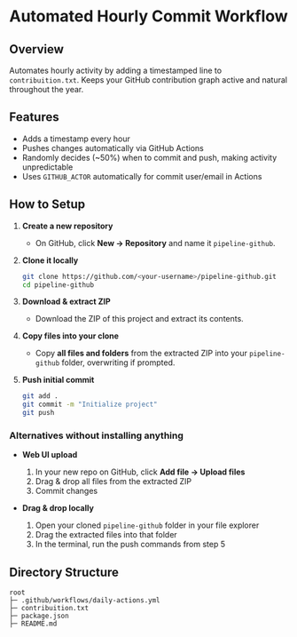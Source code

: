 # Automated Hourly Commit Workflow

## Overview  
Automates hourly activity by adding a timestamped line to `contribuition.txt`. Keeps your GitHub contribution graph active and natural throughout the year.

## Features  
- Adds a timestamp every hour  
- Pushes changes automatically via GitHub Actions  
- Randomly decides (~50%) when to commit and push, making activity unpredictable  
- Uses `GITHUB_ACTOR` automatically for commit user/email in Actions  

## How to Setup  

1. **Create a new repository**  
   - On GitHub, click **New → Repository** and name it `pipeline-github`.  

2. **Clone it locally**  
   ```bash
   git clone https://github.com/<your-username>/pipeline-github.git
   cd pipeline-github
   ```

3. **Download & extract ZIP**  
   - Download the ZIP of this project and extract its contents.  

4. **Copy files into your clone**  
   - Copy **all files and folders** from the extracted ZIP into your `pipeline-github` folder, overwriting if prompted.

5. **Push initial commit**  
   ```bash
   git add .
   git commit -m "Initialize project"
   git push
   ```

### Alternatives without installing anything

- **Web UI upload**  
  1. In your new repo on GitHub, click **Add file → Upload files**  
  2. Drag & drop all files from the extracted ZIP  
  3. Commit changes

- **Drag & drop locally**  
  1. Open your cloned `pipeline-github` folder in your file explorer  
  2. Drag the extracted files into that folder  
  3. In the terminal, run the push commands from step 5

## Directory Structure  
```
root
├─ .github/workflows/daily-actions.yml
├─ contribuition.txt
├─ package.json
├─ README.md
```
